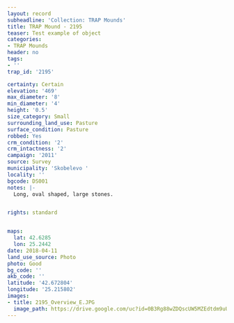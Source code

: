 ```yaml
---
layout: record
subheadline: 'Collection: TRAP Mounds'
title: TRAP Mound - 2195
teaser: Test example of object
categories:
- TRAP Mounds
header: no
tags:
- ''
trap_id: '2195'

certainty: Certain
elevation: '469'
max_diameter: '8'
min_diameter: '4'
height: '0.5'
size_category: Small
surrounding_land_use: Pasture
surface_condition: Pasture
robbed: Yes
crm_condition: '2'
crm_intactness: '2'
campaign: '2011'
source: Survey
municipality: 'Skobelevo '
locality: ''
bgcode: DS001
notes: |-
  Long, oval shaped, large stones.


rights: standard


maps:
  lat: 42.6285
  lon: 25.2442
date: 2018-04-11
land_use_source: Photo
photo: Good
bg_code: ''
akb_code: ''
latitude: '42.672804'
longitude: '25.215802'
images:
- title: 2195_Overview_E.JPG
  image_path: https://drive.google.com/uc?id=0B3Rg88wZDQscUW5MZEdtdm9uUG8
---
```

